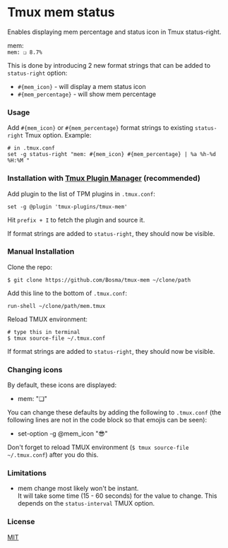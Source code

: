 # Tmux mem status

Enables displaying mem percentage and status icon in Tmux status-right.

mem:<br/>
`mem: ❏ 8.7%`

This is done by introducing 2 new format strings that can be added to
`status-right` option:
- `#{mem_icon}` - will display a mem status icon
- `#{mem_percentage}` - will show mem percentage

### Usage

Add `#{mem_icon}` or `#{mem_percentage}` format strings to existing
`status-right` Tmux option. Example:

    # in .tmux.conf
    set -g status-right "mem: #{mem_icon} #{mem_percentage} | %a %h-%d %H:%M "

### Installation with [Tmux Plugin Manager](https://github.com/tmux-plugins/tpm) (recommended)

Add plugin to the list of TPM plugins in `.tmux.conf`:

    set -g @plugin 'tmux-plugins/tmux-mem'

Hit `prefix + I` to fetch the plugin and source it.

If format strings are added to `status-right`, they should now be visible.

### Manual Installation

Clone the repo:

    $ git clone https://github.com/Bosma/tmux-mem ~/clone/path

Add this line to the bottom of `.tmux.conf`:

    run-shell ~/clone/path/mem.tmux

Reload TMUX environment:

    # type this in terminal
    $ tmux source-file ~/.tmux.conf

If format strings are added to `status-right`, they should now be visible.

### Changing icons

By default, these icons are displayed:

 - mem: "❏"

You can change these defaults by adding the following to `.tmux.conf` (the
following lines are not in the code block so that emojis can be seen):

 - set-option -g @mem_icon ":sunglasses:"

Don't forget to reload TMUX environment (`$ tmux source-file ~/.tmux.conf`)
after you do this.

### Limitations

- mem change most likely won't be instant.<br/>
  It will take some time (15 - 60 seconds) for the value to change.
  This depends on the `status-interval` TMUX option.

### License

[MIT](LICENSE)
